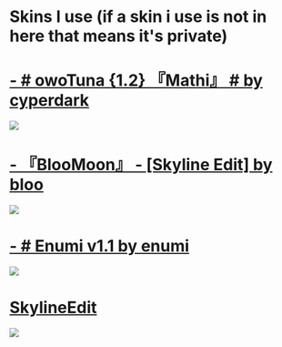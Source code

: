 # Skins I use (if a skin i use is not in here that means it's private)

# [- # owoTuna {1.2} 『Mathi』 # by cyperdark](https://skyline.s-ul.eu/jdR8UcWl)
![](https://osu.ppy.sh/ss/17419031/2c58)

# [- 『BlooMoon』 - [Skyline Edit] by bloo](https://skyline.s-ul.eu/5miAmHBM)
![](https://osu.ppy.sh/ss/17776131/30b7)

# [- # Enumi v1.1 by enumi](https://skyline.s-ul.eu/ZZgaNSMD)
![](https://osu.ppy.sh/ss/17604511/f014)

# [SkylineEdit](https://skyline.s-ul.eu/A06f4iOF)
![](https://osu.ppy.sh/ss/17419017/6526)


